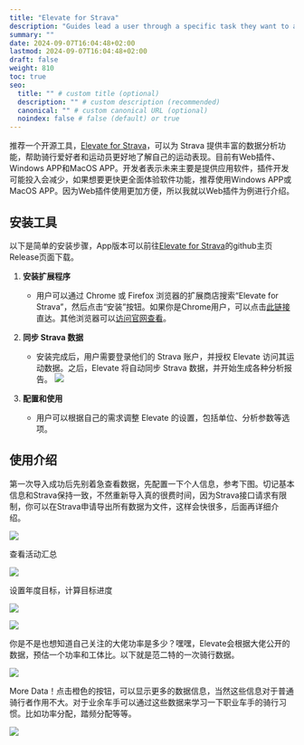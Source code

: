 ```yaml
---
title: "Elevate for Strava"
description: "Guides lead a user through a specific task they want to accomplish, often with a sequence of steps."
summary: ""
date: 2024-09-07T16:04:48+02:00
lastmod: 2024-09-07T16:04:48+02:00
draft: false
weight: 810
toc: true
seo:
  title: "" # custom title (optional)
  description: "" # custom description (recommended)
  canonical: "" # custom canonical URL (optional)
  noindex: false # false (default) or true
---
```


推荐一个开源工具，[Elevate for Strava](https://github.com/thomaschampagne/elevate)，可以为 Strava 提供丰富的数据分析功能，帮助骑行爱好者和运动员更好地了解自己的运动表现。目前有Web插件、Windows APP和MacOS APP。开发者表示未来主要是提供应用软件，插件开发可能投入会减少，如果想要更快更全面体验软件功能，推荐使用Windows APP或MacOS APP。因为Web插件使用更加方便，所以我就以Web插件为例进行介绍。

## 安装工具

以下是简单的安装步骤，App版本可以前往[Elevate for Strava](https://github.com/thomaschampagne/elevate)的github主页Release页面下载。

1. **安装扩展程序**
   - 用户可以通过 Chrome 或 Firefox 浏览器的扩展商店搜索“Elevate for Strava”，然后点击“安装”按钮。如果你是Chrome用户，可以点击[此链接](https://chromewebstore.google.com/detail/elevate-for-strava/dhiaggccakkgdfcadnklkbljcgicpckn)直达。其他浏览器可以[访问官网查看](https://thomaschampagne.github.io/elevate/#/landing)。

2. **同步 Strava 数据**
   - 安装完成后，用户需要登录他们的 Strava 账户，并授权 Elevate 访问其运动数据。之后，Elevate 将自动同步 Strava 数据，并开始生成各种分析报告。
    ![](https://picbed-1311007548.cos.ap-shanghai.myqcloud.com/markdown_picbed/img//2024/08/11/a7e7fcb06615b3c2f248176404c6a657.png)
3. **配置和使用**
   - 用户可以根据自己的需求调整 Elevate 的设置，包括单位、分析参数等选项。

## 使用介绍

第一次导入成功后先别着急查看数据，先配置一下个人信息，参考下图。切记基本信息和Strava保持一致，不然重新导入真的很费时间，因为Strava接口请求有限制，你可以在Strava申请导出所有数据为文件，这样会快很多，后面再详细介绍。

![](https://picbed-1311007548.cos.ap-shanghai.myqcloud.com/markdown_picbed/img//2024/08/11/277c631d2d6ccfd6f773c597acfd2f22.png)

查看活动汇总

![](https://picbed-1311007548.cos.ap-shanghai.myqcloud.com/markdown_picbed/img//2024/08/11/c02f376a56f92c647d3568ce55a790ca.png)

设置年度目标，计算目标进度

![](https://picbed-1311007548.cos.ap-shanghai.myqcloud.com/markdown_picbed/img//2024/08/11/6d40e1a8a47cc775db4017d2dbaf6ad6.png)

![](https://picbed-1311007548.cos.ap-shanghai.myqcloud.com/markdown_picbed/img//2024/08/11/1619fb87264a40ff328bbcee8a1a5ae5.png)

你是不是也想知道自己关注的大佬功率是多少？嘿嘿，Elevate会根据大佬公开的数据，预估一个功率和工体比。以下就是范二特的一次骑行数据。

![](https://picbed-1311007548.cos.ap-shanghai.myqcloud.com/markdown_picbed/img//2024/08/12/6fffdb98932e9b8b1a39c9aeb08da701.png)

More Data！点击橙色的按钮，可以显示更多的数据信息，当然这些信息对于普通骑行者作用不大。对于业余车手可以通过这些数据来学习一下职业车手的骑行习惯。比如功率分配，踏频分配等等。

![](https://picbed-1311007548.cos.ap-shanghai.myqcloud.com/markdown_picbed/img//2024/08/12/f0259d2d859d146985934a3c86815920.png)